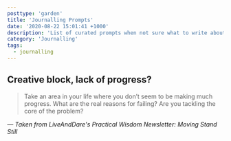 ```yaml
---
posttype: 'garden'
title: 'Journalling Prompts'
date: '2020-08-22 15:01:41 +1000'
description: 'List of curated prompts when not sure what to write about'
category: 'Journalling'
tags:
  - journalling
---
```


## Creative block, lack of progress?

> Take an area in your life where you don’t seem to be making much progress. What are the real reasons for failing? Are you tackling the core of the problem?

_— Taken from LiveAndDare's Practical Wisdom Newsletter: Moving Stand Still_
